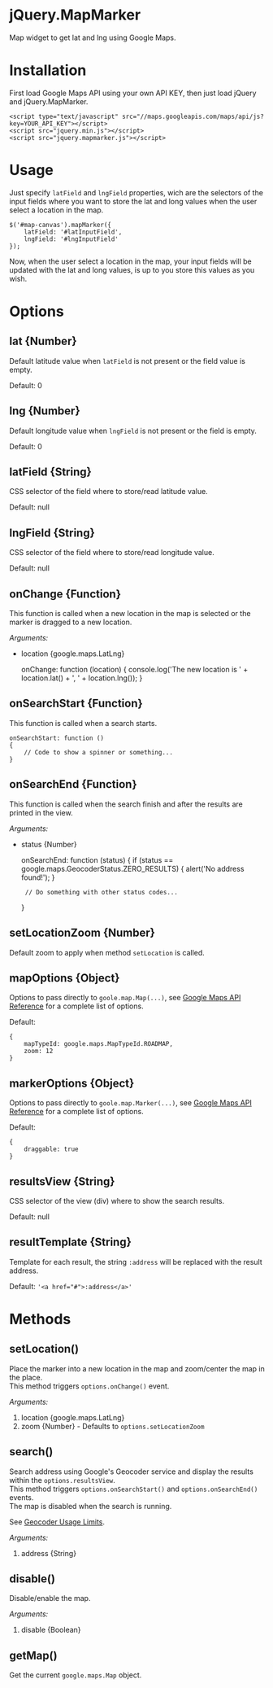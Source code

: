 jQuery.MapMarker
================

Map widget to get lat and lng using Google Maps.

Installation
============
First load Google Maps API using your own API KEY, then just load jQuery and
jQuery.MapMarker.

    <script type="text/javascript" src="//maps.googleapis.com/maps/api/js?key=YOUR_API_KEY"></script>
    <script src="jquery.min.js"></script>
    <script src="jquery.mapmarker.js"></script>

Usage
=====
Just specify `latField` and `lngField` properties, wich are the selectors of the input fields
where you want to store the lat and long values when the user select a location in the map.

    $('#map-canvas').mapMarker({
        latField: '#latInputField',
        lngField: '#lngInputField'
    });

Now, when the user select a location in the map, your input fields will be updated with the
lat and long values, is up to you store this values as you wish.

Options
=======

lat {Number}
------------
Default latitude value when `latField` is not present or the field value is empty.

Default: 0

lng {Number}
------------
Default longitude value when `lngField` is not present or the field is empty.

Default: 0

latField {String}
-----------------
CSS selector of the field where to store/read latitude value.

Default: null

lngField {String}
-----------------
CSS selector of the field where to store/read longitude value.

Default: null

onChange {Function}
-------------------
This function is called when a new location in the map is selected or the marker is dragged to a new location.

*Arguments:*

 * location {google.maps.LatLng}


    onChange: function (location)
    {
        console.log('The new location is ' + location.lat() + ', ' + location.lng());
    }

onSearchStart {Function}
------------------------
This function is called when a search starts.

    onSearchStart: function ()
    {
        // Code to show a spinner or something...
    }

onSearchEnd {Function}
-------------------
This function is called when the search finish and after the results are printed in the view.

*Arguments:*

 * status {Number}


    onSearchEnd: function (status)
    {
        if (status == google.maps.GeocoderStatus.ZERO_RESULTS)
        {
            alert('No address found!');
        }
        
        // Do something with other status codes...
    }

setLocationZoom {Number}
-----------------
Default zoom to apply when method `setLocation` is called.

mapOptions {Object}
-----------------
Options to pass directly to `goole.map.Map(...)`, see [Google Maps API Reference](https://developers.google.com/maps/documentation/javascript/reference?hl=es#MapOptions) for a complete list of options.

Default:

    {
        mapTypeId: google.maps.MapTypeId.ROADMAP,
        zoom: 12
    }

markerOptions {Object}
-----------------
Options to pass directly to `goole.map.Marker(...)`, see [Google Maps API Reference](https://developers.google.com/maps/documentation/javascript/reference?hl=es#MarkerOptions) for a complete list of options.

Default:

    {
        draggable: true
    }


resultsView {String}
--------------------
CSS selector of the view (div) where to show the search results.

Default: null

resultTemplate {String}
--------------------
Template for each result, the string `:address` will be replaced with the result address.

Default: `'<a href="#">:address</a>'`

Methods
=======

setLocation()
-------------
Place the marker into a new location in the map and zoom/center the map in the place.  
This method triggers `options.onChange()` event.

*Arguments:*

1. location {google.maps.LatLng}
2. zoom {Number} - Defaults to `options.setLocationZoom`

search()
-------------
Search address using Google's Geocoder service and display the results within the `options.resultsView`.  
This method triggers `options.onSearchStart()` and `options.onSearchEnd()` events.  
The map is disabled when the search is running.

See [Geocoder Usage Limits](https://developers.google.com/maps/documentation/geocoding/?hl=en#Limits).

*Arguments:*

1. address {String}

disable()
--------
Disable/enable the map.

*Arguments:*

1. disable {Boolean}

getMap()
--------
Get the current `google.maps.Map` object.
